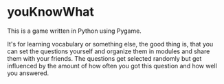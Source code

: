 # youKnowWhat

This is a game written in Python using Pygame. 

It's for learning vocabulary or something else, the good thing is, that you can set the questions yourself and organize them in modules and share them with your friends. The questions get selected randomly but get influenced by the amount of how often you got this question and how well you answered.
